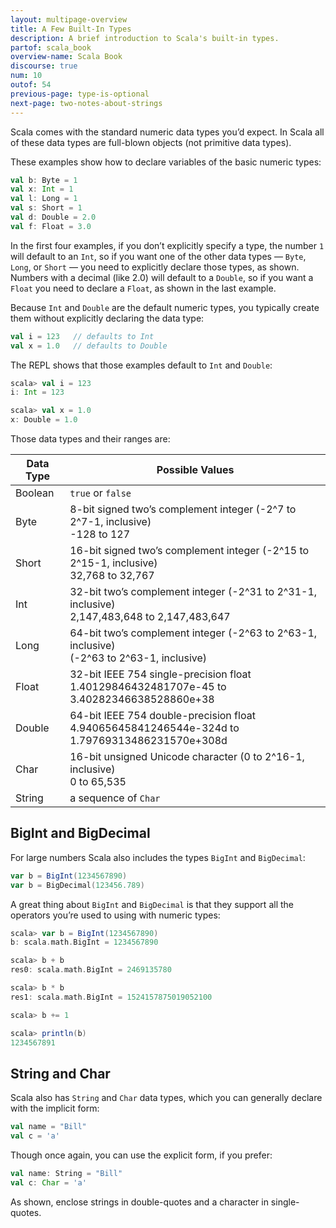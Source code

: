 ```yaml
---
layout: multipage-overview
title: A Few Built-In Types
description: A brief introduction to Scala's built-in types.
partof: scala_book
overview-name: Scala Book
discourse: true
num: 10
outof: 54
previous-page: type-is-optional
next-page: two-notes-about-strings
---
```



Scala comes with the standard numeric data types you’d expect. In Scala all of these data types are full-blown objects (not primitive data types).

These examples show how to declare variables of the basic numeric types:

```scala
val b: Byte = 1
val x: Int = 1
val l: Long = 1
val s: Short = 1
val d: Double = 2.0
val f: Float = 3.0
```

In the first four examples, if you don’t explicitly specify a type, the number `1` will default to an `Int`, so if you want one of the other data types — `Byte`, `Long`, or `Short` — you need to explicitly declare those types, as shown. Numbers with a decimal (like 2.0) will default to a `Double`, so if you want a `Float` you need to declare a `Float`, as shown in the last example.

Because `Int` and `Double` are the default numeric types, you typically create them without explicitly declaring the data type:

```scala
val i = 123   // defaults to Int
val x = 1.0   // defaults to Double
```

The REPL shows that those examples default to `Int` and `Double`:

```scala
scala> val i = 123
i: Int = 123

scala> val x = 1.0
x: Double = 1.0
```

Those data types and their ranges are:

| Data Type     | Possible Values |
| ------------- | --------------- |
| Boolean       | `true` or `false` |
| Byte          | 8-bit signed two’s complement integer (-2^7 to 2^7-1, inclusive)<br>-128 to 127   |
| Short         | 16-bit signed two’s complement integer (-2^15 to 2^15-1, inclusive)<br>32,768 to 32,767 
| Int           | 32-bit two’s complement integer (-2^31 to 2^31-1, inclusive)<br>2,147,483,648 to 2,147,483,647 | 
| Long          | 64-bit two’s complement integer (-2^63 to 2^63-1, inclusive)<br>(-2^63 to 2^63-1, inclusive)   |
| Float         | 32-bit IEEE 754 single-precision float<br>1.40129846432481707e-45 to 3.40282346638528860e+38 |
| Double        | 64-bit IEEE 754 double-precision float<br>4.94065645841246544e-324d to 1.79769313486231570e+308d |
| Char          | 16-bit unsigned Unicode character (0 to 2^16-1, inclusive)<br>0 to 65,535 |
| String        | a sequence of `Char` |



## BigInt and BigDecimal

For large numbers Scala also includes the types `BigInt` and `BigDecimal`:

```scala
var b = BigInt(1234567890)
var b = BigDecimal(123456.789)
```

A great thing about `BigInt` and `BigDecimal` is that they support all the operators you’re used to using with numeric types:

```scala
scala> var b = BigInt(1234567890)
b: scala.math.BigInt = 1234567890

scala> b + b
res0: scala.math.BigInt = 2469135780

scala> b * b
res1: scala.math.BigInt = 1524157875019052100

scala> b += 1

scala> println(b)
1234567891
```


## String and Char

Scala also has `String` and `Char` data types, which you can generally declare with the implicit form:

```scala
val name = "Bill"
val c = 'a'
```

Though once again, you can use the explicit form, if you prefer:

```scala
val name: String = "Bill"
val c: Char = 'a'
```

As shown, enclose strings in double-quotes and a character in single-quotes.







